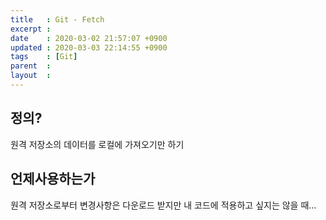 ```yaml
---
title   : Git - Fetch 
excerpt : 
date    : 2020-03-02 21:57:07 +0900
updated : 2020-03-03 22:14:55 +0900
tags    : [Git]
parent  : 
layout  : 
---
```


## 정의?  
원격 저장소의 데이터를 로컬에 가져오기만 하기 

## 언제사용하는가 

원격 저장소로부터 변경사항은 다운로드 받지만 내 코드에 적용하고 싶지는 않을 때...  
